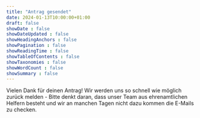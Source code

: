 ```yaml
---
title: "Antrag gesendet"
date: 2024-01-13T10:00:00+01:00
draft: false
showDate : false
showDateUpdated : false
showHeadingAnchors : false
showPagination : false
showReadingTime : false
showTableOfContents : false
showTaxonomies : false 
showWordCount : false
showSummary : false
---
```


Vielen Dank für deinen Antrag! 
Wir werden uns so schnell wie möglich zurück melden - Bitte denkt daran, dass unser Team aus ehrenamtlichen Helfern besteht und wir an manchen Tagen nicht dazu kommen die E-Mails zu checken. 